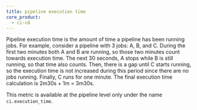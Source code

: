 ```yaml
---
title: pipeline execution time
core_product:
  - ci-cd
---
```

Pipeline execution time is the amount of time a pipeline has been running jobs.
For example, consider a pipeline with 3 jobs: A, B, and C. During the first two minutes both A and B are running, so those two minutes count towards execution time. The next 30 seconds, A stops while B is still running, so that time also counts. Then, there is a gap until C starts running, so the execution time is not increased during this period since there are no jobs running. Finally, C runs for one minute. The final execution time calculation is 2m30s + 1m = 3m30s.

This metric is available at the pipeline level only under the name `ci.execution_time`.
